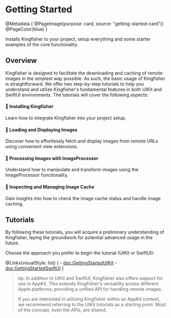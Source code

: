 # Getting Started

@Metadata {
    @PageImage(purpose: card, source: "getting-started-card"))
    @PageColor(blue)
}

Installs Kingfisher to your project, setup everything and some starter examples of the core functionality.

## Overview

Kingfisher is designed to facilitate the downloading and caching of remote images in the simplest way possible. 
As such, the basic usage of Kingfisher is straightforward. We offer two step-by-step tutorials to help you understand 
and utilize Kingfisher's fundamental features in both UIKit and SwiftUI environments. The tutorials will cover the 
following aspects:

#### 􀈅 Installing Kingfisher
Learn how to integrate Kingfisher into your project setup.

#### 􀏆 Loading and Displaying Images
Discover how to effortlessly fetch and display images from remote URLs using convenient view extensions.

#### 􀙅 Processing Images with ImageProcessor

Understand how to manipulate and transform images using the ImageProcessor functionality.

#### 􀤃 Inspecting and Managing Image Cache

Gain insights into how to check the image cache status and handle image caching.

## Tutorials

By following these tutorials, you will acquire a preliminary understanding of Kingfisher, laying the groundwork for 
potential advanced usage in the future.

Choose the approach you prefer to begin the tutorial (UIKit or SwiftUI):

@Links(visualStyle: list) {
    - <doc:GettingStartedUIKit>
    - <doc:GettingStartedSwiftUI>
}

>tip: In addition to UIKit and SwiftUI, Kingfisher also offers support for use in AppKit. This extends Kingfisher's 
> versatility across different Apple platforms, providing a unified API for handling remote images.
>
> If you are interested in utilizing Kingfisher within an AppKit context, we recommend referring to the UIKit 
> tutorials as a starting point. Most of the concept, even the APIs, are shared.
